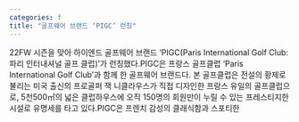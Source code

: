 ```yaml
---
categories: f
title: "골프웨어 브랜드 ‘PIGC’ 런칭"
---
```

22FW 시즌을 맞아 하이엔드 골프웨어 브랜드 ‘PIGC(Paris International Golf Club:파리 인터내셔널 골프 클럽)’가 런칭했다.PIGC은 프랑스 골프클럽 ‘Paris International Golf Club’과 함께 한 골프웨어 브랜드다. 본 골프클럽은 전설의 황제로 불리는 미국 출신의 프로골퍼 잭 니클라우스가 직접 디자인한 프랑스 유일의 골프클럽으로, 5천500㎡의 넓은 클럽하우스에 오직 150명의 회원만이 누릴 수 있는 프레스티지한 시설로 유명세를 타고 있다.PIGC은 프렌치 감성의 클래식함과 스포티한